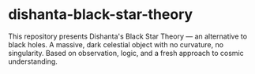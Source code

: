 # dishanta-black-star-theory
This repository presents Dishanta's Black Star Theory — an alternative to black holes. A massive, dark celestial object with no curvature, no singularity. Based on observation, logic, and a fresh approach to cosmic understanding.
